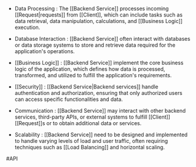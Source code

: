 - Data Processing : The [[Backend Service]] processes incoming [[Request|requests]] from [[Client]], which can include tasks such as data retrieval, data manipulation, calculations, and [[Business Logic]] execution.
   
- Database Interaction : [[Backend Service]] often interact with databases or data storage systems to store and retrieve data required for the application's operations.
   
- [[Business Logic]] : [[Backend Service]] implement the core business logic of the application, which defines how data is processed, transformed, and utilized to fulfill the application's requirements.
   
- [[Security]] : [[Backend Service|Backend services]] handle authentication and authorization, ensuring that only authorized users can access specific functionalities and data.
   
- Communication : [[Backend Service]] may interact with other backend services, third-party APIs, or external systems to fulfill [[Client]] [[Request]]s or to obtain additional data or services.
   
- Scalability : [[Backend Service]] need to be designed and implemented to handle varying levels of load and user traffic, often requiring techniques such as [[Load Balancing]] and horizontal scaling.

#API 